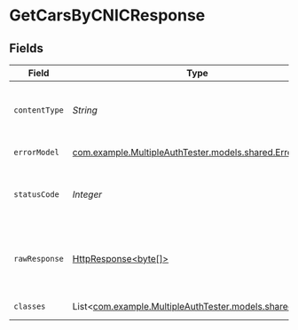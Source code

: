 # GetCarsByCNICResponse


## Fields

| Field                                                                                                                    | Type                                                                                                                     | Required                                                                                                                 | Description                                                                                                              |
| ------------------------------------------------------------------------------------------------------------------------ | ------------------------------------------------------------------------------------------------------------------------ | ------------------------------------------------------------------------------------------------------------------------ | ------------------------------------------------------------------------------------------------------------------------ |
| `contentType`                                                                                                            | *String*                                                                                                                 | :heavy_check_mark:                                                                                                       | HTTP response content type for this operation                                                                            |
| `errorModel`                                                                                                             | [com.example.MultipleAuthTester.models.shared.ErrorModel](../../models/shared/ErrorModel.md)                             | :heavy_minus_sign:                                                                                                       | error payload                                                                                                            |
| `statusCode`                                                                                                             | *Integer*                                                                                                                | :heavy_check_mark:                                                                                                       | HTTP response status code for this operation                                                                             |
| `rawResponse`                                                                                                            | [HttpResponse<byte[]>](https://docs.oracle.com/en/java/javase/11/docs/api/java.net.http/java/net/http/HttpResponse.html) | :heavy_check_mark:                                                                                                       | Raw HTTP response; suitable for custom response parsing                                                                  |
| `classes`                                                                                                                | List<[com.example.MultipleAuthTester.models.shared.Car](../../models/shared/Car.md)>                                     | :heavy_minus_sign:                                                                                                       | car response                                                                                                             |